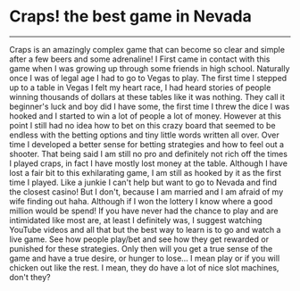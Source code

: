 # Craps! the best game in Nevada

--------------------------------------------------------------------------------

Craps is an amazingly complex game that can become so clear and simple after a few beers and some adrenaline! I First came in contact with this game when I was growing up through some friends in high school. Naturally once I was of legal age I had to go to Vegas to play. The first time I stepped up to a table in Vegas I felt my heart race, I had heard stories of people winning thousands of dollars at these tables like it was nothing. They call it beginner's luck and boy did I have some, the first time I threw the dice I was hooked and I started to win a lot of people a lot of money. However at this point I still had no idea how to bet on this crazy board that seemed to be endless with the betting options and tiny little words written all over. Over time I developed a better sense for betting strategies and how to feel out a shooter. That being said I am still no pro and definitely not rich off the times I played craps, in fact I have mostly lost money at the table. Although I have lost a fair bit to this exhilarating game, I am still as hooked by it as the first time I played. Like a junkie I can't help but want to go to Nevada and find the closest casino! But I don't, because I am married and I am afraid of my wife finding out haha. Although if I won the lottery I know where a good million would be spend! If you have never had the chance to play and are intimidated like most are, at least I definitely was, I suggest watching YouTube videos and all that but the best way to learn is to go and watch a live game. See how people play/bet and see how they get rewarded or punished for these strategies. Only then will you get a true sense of the game and have a true desire, or hunger to lose... I mean play or if you will chicken out like the rest. I mean, they do have a lot of nice slot machines, don't they?
